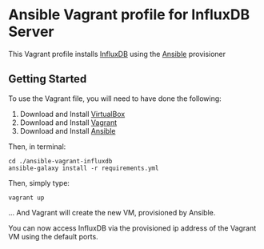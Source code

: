# Ansible Vagrant profile for InfluxDB Server

This Vagrant profile installs [InfluxDB](https://influxdb.com/) using the
[Ansible](https://ansible.com) provisioner

## Getting Started

To use the Vagrant file, you will need to have done the following:

1. Download and Install [VirtualBox](https://www.virtualbox.org/wiki/Downloads)
2. Download and Install [Vagrant](https://www.vagrantup.com/downloads.html)
3. Download and Install [Ansible](http://docs.ansible.com/intro_installation.html)

Then, in terminal:

    cd ./ansible-vagrant-influxdb
    ansible-galaxy install -r requirements.yml

Then, simply type:

    vagrant up

... And Vagrant will create the new VM, provisioned by Ansible.

You can now access InfluxDB via the provisioned ip address of the Vagrant VM
using the default ports.
